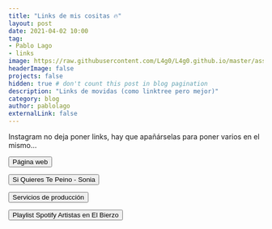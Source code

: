 ```yaml
---
title: "Links de mis cositas 🔥"
layout: post
date: 2021-04-02 10:00
tag:
- Pablo Lago
- links
image: https://raw.githubusercontent.com/L4g0/L4g0.github.io/master/assets/images/links.jpg
headerImage: false
projects: false
hidden: true # don't count this post in blog pagination
description: "Links de movidas (como linktree pero mejor)"
category: blog
author: pablolago
externalLink: false
---
```


Instagram no deja poner links, hay que apañárselas para poner varios en el mismo...

<div class=links>
    
<a href="https://pablolago.es"><button>Página web</button></a>

<a href="https://www.youtube.com/watch?v=4CgRB15LCm4&list=PLa780S15kHCWuizNL8waM-daxOZ1MqTxO&index=1"><button>Si Quieres Te Peino - Sonia</button></a>

<a href="https://pablolago.es/lagoproduce"><button>Servicios de producción</button></a>

<a href="https://open.spotify.com/playlist/5rSP1Kp1SJww9WORx0H0la?si=b0be107aec4348ea"><button>Playlist Spotify Artistas en El Bierzo</button></a>


</div>

